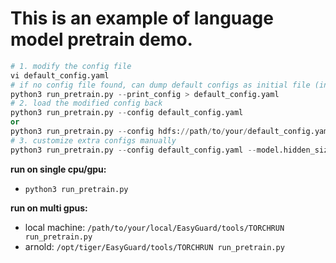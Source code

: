 # This is an example of language model pretrain demo.

```python
# 1. modify the config file
vi default_config.yaml
# if no config file found, can dump default configs as initial file (in your local machine)
python3 run_pretrain.py --print_config > default_config.yaml
# 2. load the modified config back
python3 run_pretrain.py --config default_config.yaml
or
python3 run_pretrain.py --config hdfs://path/to/your/default_config.yaml 
# 3. customize extra configs manually
python3 run_pretrain.py --config default_config.yaml --model.hidden_size=1024
```

**run on single cpu/gpu:**
- `python3 run_pretrain.py`

**run on multi gpus:**
- local machine: `/path/to/your/local/EasyGuard/tools/TORCHRUN run_pretrain.py`
- arnold: `/opt/tiger/EasyGuard/tools/TORCHRUN run_pretrain.py`